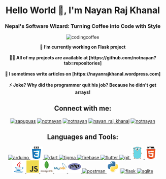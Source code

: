 <h1 align="center">Hello World 👋, I'm Nayan Raj Khanal</h1>
<h3 align="center">Nepal's Software Wizard: Turning Coffee into Code with Style</h3>

<p align="center">
  <img alt="codingcoffee" width="700" src="https://gifdb.com/images/high/cartoon-character-louise-belcher-coding-is-fun-ctmkcciuc1gyxos2.gif">
</p>

<p align="center">
  <b>🔭 I’m currently working on Flask project</b><br/><br/>
  <b>👨‍💻 All of my projects are available at [https://github.com/notnayan?tab=repositories]</b><br/><br/>
  <b>📝 I sometimes write articles on [https://nayanrajkhanal.wordpress.com]</b><br/><br/>
  <b>⚡ Joke? Why did the programmer quit his job? Because he didn't get arrays!</b>
</p>

<h2 align="center">Connect with me:</h2>
<p align="center">
<a href="https://twitter.com/sapupuas" target="blank"><img align="center" src="https://cdn-icons-png.flaticon.com/512/11023/11023504.png" alt="sapupuas" height="50" width="50" /></a>
<a href="https://github.com/notnayan" target="blank"><img align="center" src="https://cdn-icons-png.flaticon.com/512/11023/11023043.png" alt="notnayan" height="50" width="50" /></a>
<a href="https://fb.com/notnayan" target="blank"><img align="center" src="https://cdn-icons-png.flaticon.com/512/11023/11023391.png" alt="notnayan" height="50" width="50" /></a>
<a href="https://instagram.com/nayan_raj_khanal" target="blank"><img align="center" src="https://cdn-icons-png.flaticon.com/512/11023/11023406.png" alt="nayan_raj_khanal" height="50" width="50" /></a>
<a href="https://linkedin.com/in/notnayan" target="blank"><img align="center" src="https://cdn-icons-png.flaticon.com/512/11023/11023054.png" alt="notnayan" height="50" width="50" /></a>
</p>

<h2 align="center">Languages and Tools:</h2>
<p align="center"> <a href="https://www.arduino.cc/" target="_blank" rel="noreferrer"> <img src="https://cdn.worldvectorlogo.com/logos/arduino-1.svg" alt="arduino" width="40" height="40"/> </a> <a href="https://www.w3schools.com/css/" target="_blank" rel="noreferrer"> <img src="https://raw.githubusercontent.com/devicons/devicon/master/icons/css3/css3-original-wordmark.svg" alt="css3" width="40" height="40"/> </a> <a href="https://dart.dev" target="_blank" rel="noreferrer"> <img src="https://www.vectorlogo.zone/logos/dartlang/dartlang-icon.svg" alt="dart" width="40" height="40"/> </a> <a href="https://www.figma.com/" target="_blank" rel="noreferrer"> <img src="https://www.vectorlogo.zone/logos/figma/figma-icon.svg" alt="figma" width="40" height="40"/> </a> <a href="https://firebase.google.com/" target="_blank" rel="noreferrer"> <img src="https://www.vectorlogo.zone/logos/firebase/firebase-icon.svg" alt="firebase" width="40" height="40"/> </a> <a href="https://flutter.dev" target="_blank" rel="noreferrer"> <img src="https://www.vectorlogo.zone/logos/flutterio/flutterio-icon.svg" alt="flutter" width="40" height="40"/> </a> <a href="https://git-scm.com/" target="_blank" rel="noreferrer"> <img src="https://www.vectorlogo.zone/logos/git-scm/git-scm-icon.svg" alt="git" width="40" height="40"/> </a> <a href="https://golang.org" target="_blank" rel="noreferrer"> <img src="https://raw.githubusercontent.com/devicons/devicon/master/icons/go/go-original.svg" alt="go" width="40" height="40"/> </a> <a href="https://www.w3.org/html/" target="_blank" rel="noreferrer"> <img src="https://raw.githubusercontent.com/devicons/devicon/master/icons/html5/html5-original-wordmark.svg" alt="html5" width="40" height="40"/> </a> <a href="https://www.java.com" target="_blank" rel="noreferrer"> <img src="https://raw.githubusercontent.com/devicons/devicon/master/icons/java/java-original.svg" alt="java" width="40" height="40"/> </a> <a href="https://developer.mozilla.org/en-US/docs/Web/JavaScript" target="_blank" rel="noreferrer"> <img src="https://raw.githubusercontent.com/devicons/devicon/master/icons/javascript/javascript-original.svg" alt="javascript" width="40" height="40"/> </a> <a href="https://www.mongodb.com/" target="_blank" rel="noreferrer"> <img src="https://raw.githubusercontent.com/devicons/devicon/master/icons/mongodb/mongodb-original-wordmark.svg" alt="mongodb" width="40" height="40"/> </a> <a href="https://www.mysql.com/" target="_blank" rel="noreferrer"> <img src="https://raw.githubusercontent.com/devicons/devicon/master/icons/mysql/mysql-original-wordmark.svg" alt="mysql" width="40" height="40"/> </a> <a href="https://www.php.net" target="_blank" rel="noreferrer"> <img src="https://raw.githubusercontent.com/devicons/devicon/master/icons/php/php-original.svg" alt="php" width="40" height="40"/> </a> <a href="https://postman.com" target="_blank" rel="noreferrer"> <img src="https://www.vectorlogo.zone/logos/getpostman/getpostman-icon.svg" alt="postman" width="40" height="40"/> </a> <img src="https://raw.githubusercontent.com/devicons/devicon/master/icons/python/python-original.svg" alt="python" width="40" height="40"/></a> <a href="https://flask.palletsprojects.com/" target="_blank" rel="noreferrer"> <img src="https://www.vectorlogo.zone/logos/pocoo_flask/pocoo_flask-icon.svg" alt="flask" width="40" height="40"/> </a> <a href="https://www.sqlite.org/" target="_blank" rel="noreferrer"> <img src="https://www.vectorlogo.zone/logos/sqlite/sqlite-icon.svg" alt="sqlite" width="40" height="40"/>  </p>


